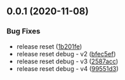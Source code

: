## 0.0.1 (2020-11-08)


### Bug Fixes

* release reset ([1b201fe](https://github.com/mists-aside/nestjs-metrics/commit/1b201fe09ae4951ef001102b1263da7c0d9b7466))
* release reset debug - v2 ([bfec5ef](https://github.com/mists-aside/nestjs-metrics/commit/bfec5efd51ac308e1fff310b8dff4315bb19b35e))
* release reset debug - v3 ([2587acc](https://github.com/mists-aside/nestjs-metrics/commit/2587accb49e7dd01fd6c442db962f63542053a53))
* release reset debug - v4 ([99551d3](https://github.com/mists-aside/nestjs-metrics/commit/99551d313d82e68c211bf539811b349ede090e99))

